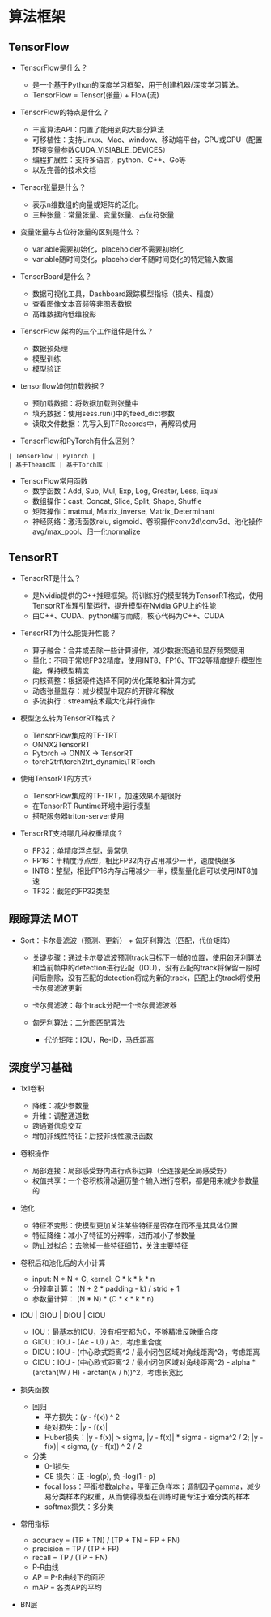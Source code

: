 # 算法框架

## TensorFlow

* TensorFlow是什么？
    - 是一个基于Python的深度学习框架，用于创建机器/深度学习算法。
    - TensorFlow = Tensor(张量) + Flow(流)

* TensorFlow的特点是什么？
    - 丰富算法API：内置了能用到的大部分算法
    - 可移植性：支持Linux、Mac、window、移动端平台，CPU或GPU（配置环境变量参数CUDA_VISIABLE_DEVICES）
    - 编程扩展性：支持多语言，python、C++、Go等
    - 以及完善的技术文档

* Tensor张量是什么？
    - 表示n维数组的向量或矩阵的泛化。
    - 三种张量：常量张量、变量张量、占位符张量

* 变量张量与占位符张量的区别是什么？
    - variable需要初始化，placeholder不需要初始化
    - variable随时间变化，placeholder不随时间变化的特定输入数据

* TensorBoard是什么？
    - 数据可视化工具，Dashboard跟踪模型指标（损失、精度）
    - 查看图像文本音频等非图表数据
    - 高维数据向低维投影

* TensorFlow 架构的三个工作组件是什么？
    - 数据预处理
    - 模型训练
    - 模型验证

* tensorflow如何加载数据？
    - 预加载数据：将数据加载到张量中
    - 填充数据：使用sess.run()中的feed_dict参数
    - 读取文件数据：先写入到TFRecords中，再解码使用

* TensorFlow和PyTorch有什么区别？
```
| TensorFlow | PyTorch |
| 基于Theano库 | 基于Torch库 |
```

* TensorFlow常用函数
    - 数学函数：Add, Sub, Mul, Exp, Log, Greater, Less, Equal
    - 数组操作：cast, Concat, Slice, Split, Shape, Shuffle
    - 矩阵操作：matmul, Matrix_inverse, Matrix_Determinant
    - 神经网络：激活函数relu, sigmoid、卷积操作conv2d\conv3d、池化操作avg/max_pool、归一化normalize

## TensorRT

* TensorRT是什么？
    - 是Nvidia提供的C++推理框架。将训练好的模型转为TensorRT格式，使用TensorRT推理引擎运行，提升模型在Nvidia GPU上的性能
    - 由C++、CUDA、python编写而成，核心代码为C++、CUDA

* TensorRT为什么能提升性能？
    - 算子融合：合并或去除一些计算操作，减少数据流通和显存频繁使用
    - 量化：不同于常规FP32精度，使用INT8、FP16、TF32等精度提升模型性能，保持模型精度
    - 内核调整：根据硬件选择不同的优化策略和计算方式
    - 动态张量显存：减少模型中现存的开辟和释放
    - 多流执行：stream技术最大化并行操作

* 模型怎么转为TensorRT格式？
    - TensorFlow集成的TF-TRT
    - ONNX2TensorRT
    - Pytorch -> ONNX -> TensorRT
    - torch2trt\torch2trt_dynamic\TRTorch

* 使用TensorRT的方式?
    - TensorFlow集成的TF-TRT，加速效果不是很好
    - 在TensorRT Runtime环境中运行模型
    - 搭配服务器triton-server使用

* TensorRT支持哪几种权重精度？
    - FP32：单精度浮点型，最常见
    - FP16：半精度浮点型，相比FP32内存占用减少一半，速度快很多
    - INT8：整型，相比FP16内存占用减少一半，模型量化后可以使用INT8加速
    - TF32：截短的FP32类型


## 跟踪算法 MOT
* Sort：卡尔曼滤波（预测、更新） + 匈牙利算法（匹配，代价矩阵）
    * 关键步骤：通过卡尔曼滤波预测track目标下一帧的位置，使用匈牙利算法和当前帧中的detection进行匹配（IOU），没有匹配的track将保留一段时间后删除，没有匹配的detection将成为新的track，匹配上的track将使用卡尔曼滤波更新
    * 卡尔曼滤波：每个track分配一个卡尔曼滤波器

    * 匈牙利算法：二分图匹配算法
        * 代价矩阵：IOU，Re-ID，马氏距离


## 深度学习基础

* 1x1卷积
    - 降维：减少参数量
    - 升维：调整通道数
    - 跨通道信息交互
    - 增加非线性特征：后接非线性激活函数
* 卷积操作
    - 局部连接：局部感受野内进行点积运算（全连接是全局感受野）
    - 权值共享：一个卷积核滑动遍历整个输入进行卷积，都是用来减少参数量的
* 池化
    - 特征不变形：使模型更加关注某些特征是否存在而不是其具体位置
    - 特征降维：减小了特征的分辨率，进而减小了参数量
    - 防止过拟合：去除掉一些特征细节，关注主要特征

* 卷积后和池化后的大小计算
    - input: N * N * C, kernel: C * k * k * n
    - 分辨率计算： (N + 2 * padding - k) / strid + 1
    - 参数量计算： (N * N) * (C * k * k * n)

* IOU | GIOU | DIOU | CIOU
    - IOU：最基本的IOU，没有相交都为0，不够精准反映重合度
    - GIOU：IOU - (Ac - U) / Ac，考虑重合度
    - DIOU：IOU - (中心欧式距离^2 / 最小闭包区域对角线距离^2)，考虑距离
    - CIOU：IOU - (中心欧式距离^2 / 最小闭包区域对角线距离^2) - alpha * (arctan(W / H) - arctan(w / h))^2，考虑长宽比

* 损失函数
    - 回归
        - 平方损失：(y - f(x)) ^ 2
        - 绝对损失：|y - f(x)|
        - Huber损失：|y - f(x)| > sigma, |y - f(x)| * sigma - sigma^2 / 2; |y - f(x)| < sigma, (y - f(x)) ^ 2 / 2
    - 分类
        - 0-1损失
        - CE 损失：正 -log(p), 负 -log(1 - p)
        - focal loss：平衡参数alpha，平衡正负样本；调制因子gamma，减少易分类样本的权重，从而使得模型在训练时更专注于难分类的样本
        - softmax损失：多分类

* 常用指标
    - accuracy = (TP + TN) / (TP + TN + FP + FN)
    - precision = TP / (TP + FP)
    - recall = TP / (TP + FN)
    - P-R曲线
    - AP = P-R曲线下的面积
    - mAP = 各类AP的平均

* BN层